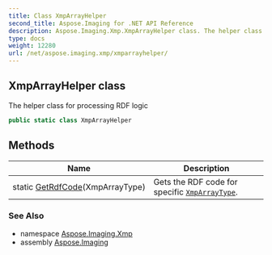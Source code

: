 ```yaml
---
title: Class XmpArrayHelper
second_title: Aspose.Imaging for .NET API Reference
description: Aspose.Imaging.Xmp.XmpArrayHelper class. The helper class for processing RDF logic
type: docs
weight: 12280
url: /net/aspose.imaging.xmp/xmparrayhelper/
---
```

## XmpArrayHelper class

The helper class for processing RDF logic

```csharp
public static class XmpArrayHelper
```

## Methods

| Name | Description |
| --- | --- |
| static [GetRdfCode](../../aspose.imaging.xmp/xmparrayhelper/getrdfcode/)(XmpArrayType) | Gets the RDF code for specific [`XmpArrayType`](../xmparraytype/). |

### See Also

* namespace [Aspose.Imaging.Xmp](../../aspose.imaging.xmp/)
* assembly [Aspose.Imaging](../../)


